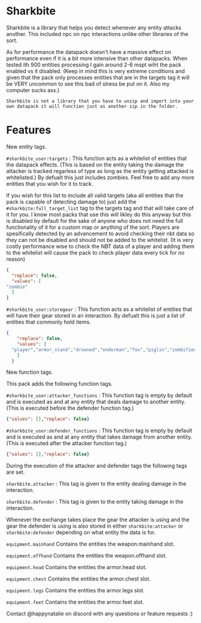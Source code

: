 # Sharkbite
Sharkbite is a library that helps you detect whenever any entity attacks another. This included npc on npc interactions unlike other libraries of the sort.

As for performance the datapack doesn't have a massive effect on performance even if it is a bit more intensive than other datapacks. When tested ith 900 entities processing I gain around 2-6 mspt wiht the pack enabled vs it disabled. (Keep in mind this is very extreme conditions and given that the pack only processes entities that are in the targets tag it will be VERY uncommon to see this bad of stress be put on it. Also my computer sucks ass.) 

`Sharkbite is not a library that you have to unzip and import into your own datapack it will function just as another zip in the folder.`
# Features

New entity tags.

`#sharkbite_user:targets` : This function acts as a whitelist of entities that the datapack effects. (This is based on the entity taking the damage the attacker is tracked regarless of type as long as the entity getting attacked is whitelisted.) By defualt this just includes zombies. Feel free to add any more entities that you wish for it to track.

If you wish for this list to include all valid targets (aka all entities that the pack is capable of detecting damage to) just add the `#sharkbite:full_target_list` tag to the targets tag and that will take care of it for you. I know most packs that use this will likley do this anyway but this is disabled by default for the sake of anyone who does not need the full functionality of it for a custom map or anything of the sort. Players are spesifically detected by an advancement to avoid checking their nbt data so they can not be disabled and should not be added to the whitelist. (It is very costly performance wise to check the NBT data of a player and adding them to the whitelist will cause the pack to check player data every tick for no reason)
````json
{
  "replace": false,
  "values": [
"zombie"
  ]
}
````

`#sharkbite_user:storegear` : This function acts as a whitelist of entities that will have their gear stored in an interaction. By defualt this is just a list of entities that commonly hold items.
````json
{
    "replace": false,
    "values": [
  "player","armor_stand","drowned","enderman","fox","piglin","zombified_piglin","hoglin","husk","piglin_brute","pillager","skeleton","vex","vindicator","wither_skeleton","zombie","zombie_villager","giant"
    ]
  }
````

New function tags.

This pack adds the following function tags.

`#sharkbite_user:attacker_functions` : This function tag is empty by default and is executed as and at any entity that deals damage to another entity. (This is executed before the defender function tag.)
````json
{"values": [],"replace": false}
````
`#sharkbite_user:defender_functions` : This function tag is empty by default and is executed as and at any entity that takes damage from another entity. (This is executed after the attacker function tag.)
````json
{"values": [],"replace": false}
````
During the execution of the attacker and defender tags the following tags are set.

`sharkbite.attacker` : This tag is given to the entity dealing damage in the interaction.

`sharkbite.defender` : This tag is given to the entity taking damage in the interaction.

Whenever the exchange takes place the gear the attacker is using and the gear the defender is using is also stored in either `sharkbite:attacker` or `sharkbite:defender` depending on what entity the data is for.

`equipment.mainhand` Contains the entities the weapon.mainhand slot.


`equipment.offhand` Contains the entities the weapon.offhand slot.

`equipment.head` Contains the entities the armor.head slot.

`equipment.chest` Contains the entities the armor.chest slot.

`equipment.legs` Contains the entities the armor.legs slot.

`equipment.feet` Contains the entities the armor.feet slot.

Contact @happynatalie on discord with any questions or feature requests :)
